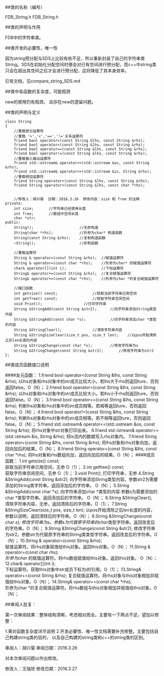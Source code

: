 ##类的名称（编号）

FDB_String.h
FDB_String.h

##类的声明与作用

FDB中的字符串类。

##类开发的必要性，唯一性

因为string预分配与SDS上比较有些不足，所以重新封装了自己的字符串类String。SDS在初始化分配空间时便会对已有空间进行预分配，而c++中string类只会在超出其空间之后才会进行预分配，这将降低了其本身效率。

已有文档，见compare_string_SDS.md

##类中各函数的复杂度，可能瓶颈

new的使用仍有瓶颈。
且存在new的遗留问题。


##类的声明与定义

```
class String
{
    //重载部分运算符
    //重载 '>','<','==','!='关系运算符
    friend bool operator<(const String &lhs, const String &rhs);
    friend bool operator>(const String &lhs, const String &rhs);
    friend bool operator==(const String &lhs, const String &rhs);
    friend bool operator!=(const String &lhs, const String &rhs);
    //重载输入输出运算符
    friend std::ostream& operator<<(std::ostream &os, const String &rhs);
    friend std::istream& operator>>(std::istream &is, String &rhs);
    //重载相加运算符
    friend String operator+(const String &lhs, const String &rhs);
    friend String operator+(const String &lhs, const char *rhs);

    
    //修改人：胡兴菊  日期：2016.3.26  修改内容：size 和 free 的注释 
private:
    int size; 		//字符串已经使用长度  
    int free;		//数组中空闲长度
    char *str;
public:
    String(); 				      //无参构造
    String(char *rhs); 			  //形参为char* 构造函数
    String(const String &rhs); 	  //复制构造函数
    ~String();  			      //析构函数

    //重载运算符
    String & operator=(const String &rhs); 	//赋值运算符
    String & operator=(const char *rhs); 	//形参为char* 的赋值运算符
    char& operator[](int i);			    //下标运算符
    String& operator+=(const String &rhs); 	//复合赋值运算符
    String& operator+=(const char *rhs); 	//形参为char *的复合赋值运算符

    //接口函数
    int getsize() const; 				//获取当前字符串已用空间
    int getfree() const; 				//获取字符串空闲空间
    void Print(); 					//打印字符串
    String &StringAdd(const String &str2); 		//向字符串添加String类型内容
    String &StringAdd(const char *s); 			//向字符串添加char *类型的内容
    String &StringClear(); 				//清除字符串内容
    String &StringSizeClear(size_t pos, size_t len); 	//以pos开始清除之后len长度的内容
    String &StringChange(const char *s); 		//修改字符串为s
    String &StringChange(const String &str2); 		//修改字符串为str2
};
```

##类成员函数接口说明

####友元函数：
    1.friend bool operator<(const String &lhs, const String &rhs);
        以lhs对象和rhs对象中的str成员比较大小。若lhs大于rhs则返回ture，否则返回false。O（N）；
    2.friend bool operator>(const String &lhs, const String &rhs);
        以lhs对象和rhs对象中的str成员比较大小。若lhs小于rhs则返回ture，否则返回false。O（N）；
    3.friend bool operator==(const String &lhs, const String &rhs);
        判断lhs对象和rhs对象中的str成员相等。若相等返回ture，否则返回false。O（N）；
    4.friend bool operator!=(const String &lhs, const String &rhs);
        判断lhs对象和rhs对象中的str成员相等。若不相等返回ture，否则返回false。O（N）；
    5.friend std::ostream& operator<<(std::ostream &os, const String &rhs);
        将rhs对象中str对象打印出来。
    6.friend std::istream& operator>>(std::istream &is, String &rhs);
        将is流内的数据写入rhs对象内。
    7.friend String operator+(const String &lhs, const String &rhs);
        将lhs对象和rhs对象向加，返回向加后的结果。O（N）；
    8.friend String operator+(const String &lhs, const char *rhs);
        将lhs对象和rhs数组向加，返回向加后的结果。O（N）；
####成员函数：
    1.int getsize() const; 		
        获取当前字符串已用空间，无参 O（1）；
    2.int getfree() const; 	
        获取字符串空闲空间，无参 O（1）；
    3.void Print(); 
        打印字符串，无参 
    4.String &StringAdd(const String &str2); 
        向字符串添加String类型内容。参数str2为需要添加的String类字符串。返回添加后的字符串。 O（N）；
    5.String &StringAdd(const char *s); 
        向字符串添加char *类型的内容.参数s为需要添加的char *类型字符串。返回添加后的字符串。 O（N）；
    6.String &StringClear(); 				
        清除字符串内容，无参，返回清除后的字符串。O（1）；
    7.String &StringSizeClear(size_t pos, size_t len);
        以pos开始清除之后len长度的内容，参数以说明，返回清除后的字符串。O（N）；
    8.String &StringChange(const char *s); 
        修改字符串为s。参数s为代替原字符串的char*类型字符串。返回改变后的字符串。O（N）；
    9.String &StringChange(const String &str2); 
        修改字符串为str2。参数str为代替原字符串的String类类型字符串。返回改变后的字符串。O（N）；
    10.String & operator=(const String &rhs); 	
        赋值运算符。将rhs对象赋值给this对象。返回this对象。O（N）；
    11.String & operator=(const char *rhs); 	
        形参为char* 的赋值运算符。将rhs数组赋值给this对象。返回this对象。 O（N）；
    12.char& operator[](int i);			    
        下标运算符。获取this对象中str成员下标为i的引用。O（1）；
    13.String& operator+=(const String &rhs);
        复合赋值运算符。将rhs对象与this对象相加并赋值给this对象。O（N）；
    14.String& operator+=(const char *rhs); 	
        形参为char *的复合赋值运算符。将rhs数组与this对象相加并赋值给this对象。O（N）；

       


##审阅人批复：

第一次审阅结果：整体结构清晰，考虑相对周全。主要有一下两点不足，望加以修整：

1.需对函数复杂度详尽说明
2.开发必要性、唯一性文档需要补充修整。主要包括自己构建string类的目的，
以及自己构建的string类和c++的string类的区别。


审阅人：胡兴菊     审阅日期：2016.3.26

对本次审阅问题以作出修改。

修改人：王瑞欣     修改日期：2016.3.27

